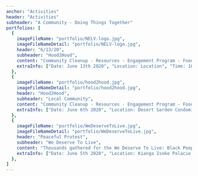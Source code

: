 ```yaml
---
anchor: "Activities"
header: "Activities"
subheader: "A Community - Doing Things Together"
portfolios: [
  {
    imageFileName: "portfolio/NELV-logo.jpg",
    imageFileNameDetail: "portfolio/NELV-logo.jpg",
    header: "6/13/20",
    subheader: "Hood2Hood",
    content: "Community Cleanup - Resources - Engagement Program - Food - Covid 19 Community Response Task Force",
    extraInfo: ["Date: June 13th 2020", "Location: Location", "Time: 10am - 12pm", "Category: Hood2Hood"]
  },
  {
    imageFileName: "portfolio/hood2hood.jpg",
    imageFileNameDetail: "portfolio/hood2hood.jpg",
    header: "Hood2Hood",
    subheader: "Local Community",
    content: "Community Cleanup - Resources - Engagement Program - Food - Covid 19 Community Response Task Force",
    extraInfo: ["Date: June 6th 2020", "Location: Desert Garden Condominiums", "Time: 10am - 12pm", "Category: Hood2Hood"]
  },
  {
    imageFileName: "portfolio/WeDeserveToLive.jpg",
    imageFileNameDetail: "portfolio/WeDeserveToLive.jpg",
    header: "Peaceful Protest",
    subheader: "We Deserve To Live",
    content: "Thousands gathered for the We Deserve To Live: Black People Matter Rally, March, and Candlelight Vigil",
    extraInfo: ["Date: June 5th 2020", "Location: Kianga Isoke Palacio Park", "Time: 5pm - 10pm", "Category: Peaceful Protest"]
  },
]
---
```

